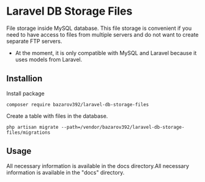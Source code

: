 # Laravel DB Storage Files
<p>File storage inside MySQL database. This file storage is convenient if you need to have access to files from multiple servers and do not want to create separate FTP servers.</p>

* At the moment, it is only compatible with MySQL and Laravel because it uses models from Laravel.

## Installion 

Install package
```
composer require bazarov392/laravel-db-storage-files
```
Create a table with files in the database.
```
php artisan migrate --path=/vendor/bazarov392/laravel-db-storage-files/migrations
```

## Usage

All necessary information is available in the docs directory.All necessary information is available in the "docs" directory.

